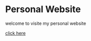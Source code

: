 # Personal Website

welcome to visite my personal website

[click here](https://wanda-jih.github.io/index.html)